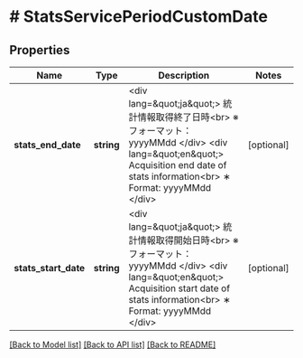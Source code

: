 # # StatsServicePeriodCustomDate

## Properties

Name | Type | Description | Notes
------------ | ------------- | ------------- | -------------
**stats_end_date** | **string** | &lt;div lang&#x3D;\&quot;ja\&quot;&gt; 統計情報取得終了日時&lt;br&gt; ※フォーマット：yyyyMMdd &lt;/div&gt; &lt;div lang&#x3D;\&quot;en\&quot;&gt; Acquisition end date of stats information&lt;br&gt; ∗ Format: yyyyMMdd &lt;/div&gt; | [optional]
**stats_start_date** | **string** | &lt;div lang&#x3D;\&quot;ja\&quot;&gt; 統計情報取得開始日時&lt;br&gt; ※フォーマット：yyyyMMdd &lt;/div&gt; &lt;div lang&#x3D;\&quot;en\&quot;&gt; Acquisition start date of stats information&lt;br&gt; ∗ Format: yyyyMMdd &lt;/div&gt; | [optional]

[[Back to Model list]](../../README.md#models) [[Back to API list]](../../README.md#endpoints) [[Back to README]](../../README.md)

